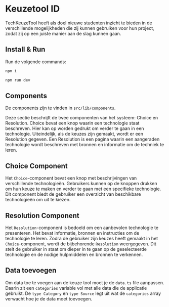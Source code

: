 # Keuzetool ID

TechKeuzeTool heeft als doel nieuwe studenten inzicht te bieden in de verschillende mogelijkheden die zij kunnen gebruiken voor hun project, zodat zij op een juiste manier aan de slag kunnen gaan.

## Install & Run

Run de volgende commands:

```sh
npm i

npm run dev
```

## Components

De components zijn te vinden in `src/lib/components`.

Deze sectie beschrijft de twee componenten van het systeem: Choice en Resolution. Choice bevat een knop waarin een technologie staat beschreven. Hier kan op worden gedrukt om verder te gaan in een technologie. Uiteindelijk, als de keuzes zijn gemaakt, wordt er een Resolution gegeven. Een Resolution is een pagina waarin een aangeraden technologie wordt beschreven met bronnen en informatie om de techniek te leren.

## Choice Component

Het `Choice`-component bevat een knop met beschrijvingen van verschillende technologieën. Gebruikers kunnen op de knoppen drukken om hun keuze te maken en verder te gaan met een specifieke technologie. Dit component biedt de gebruiker een overzicht van beschikbare technologieën om uit te kiezen.

## Resolution Component

Het `Resolution`-component is bedoeld om een aanbevolen technologie te presenteren. Het bevat informatie, bronnen en instructies om de technologie te leren. Zodra de gebruiker zijn keuzes heeft gemaakt in het `Choice`-component, wordt de bijbehorende `Resolution` weergegeven. Dit stelt de gebruiker in staat om dieper in te gaan op de geselecteerde technologie en de nodige hulpmiddelen en bronnen te verkennen.

## Data toevoegen

Om data toe te voegen aan de keuze tool moet je de `data.ts` file aanpassen. Daarin zit een `categories` variable vol met alle data die de applicatie gebruikt. De `type Category` en `type Source` legt uit wat de `categories` array verwacht hoe je de data moet toevoegen.
